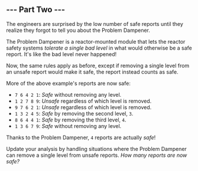 ## --- Part Two ---

The engineers are surprised by the low number of safe reports until they realize they forgot to tell you about the Problem Dampener.

The Problem Dampener is a reactor-mounted module that lets the reactor safety systems *tolerate a single bad level* in what would otherwise be a safe report. It's like the bad level never happened!

Now, the same rules apply as before, except if removing a single level from an unsafe report would make it safe, the report instead counts as safe.

More of the above example's reports are now safe:

- `7 6 4 2 1`: *Safe* without removing any level.
- `1 2 7 8 9`: *Unsafe* regardless of which level is removed.
- `9 7 6 2 1`: *Unsafe* regardless of which level is removed.
- `1 3 2 4 5`: *Safe* by removing the second level, `3`.
- `8 6 4 4 1`: *Safe* by removing the third level, `4`.
- `1 3 6 7 9`: *Safe* without removing any level.

Thanks to the Problem Dampener, `4` reports are actually *safe*!

Update your analysis by handling situations where the Problem Dampener can remove a single level from unsafe reports. *How many reports are now safe?*
